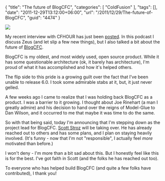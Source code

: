 {
	"title": "The future of BlogCFC",
	"categories": [
		"ColdFusion"
	],
	"tags": [],
	"date": "2011-12-29T13:12:00+06:00",
	"url": "/2011/12/29/The-future-of-BlogCFC",
	"guid": "4474"
}

<img src="http://www.blogcfc.com/images/blogcfc.jpg">


My recent interview with CFHOUR has just been <a href="http://www.cfhour.com/post.cfm/show-128-coldfusion-zeus-with-ray-camden">posted</a>. In this podcast I discuss Zeus (and let slip a few new things), but I also talked a bit about the future of <a href="http://www.blogcfc.com">BlogCFC</a>.

BlogCFC is my oldest, and most widely used, open source product. While it has some questionable architecture (ok, it barely has architecture), I'm proud of what it has accomplished and how it's helped others.

The flip side to this pride is a growing guilt over the fact that I've been unable to release 6.0. I took some admirable stabs at it, but, it just never gelled. 

A few weeks ago I came to realize that I was holding back BlogCFC as a product. I was a barrier to it growing. I thought about Joe Rinehart (a man I greatly admire) and his decision to hand over the reigns of Model-Glue to Dan Wilson, and it occurred to me that maybe it was time to do the same.

So with that being said, today I'm announcing that I'm stepping down as the project lead for BlogCFC. <a href="http://www.boyzoid.com">Scott Stroz</a> will be taking over. He has already reached out to others and has some plans, and I plan on staying heavily involved. (It's funny - now that I'm not "responsible", I actually feel <i>more</i> motivated than before.)

I won't deny - I'm more than a bit sad about this. But I honestly feel like this is for the best. I've got faith in Scott (and the folks he has reached out too). 

To everyone who has helped build BlogCFC (and quite a few folks have contributed), I thank you!